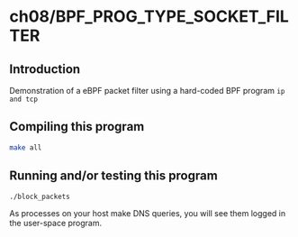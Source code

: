 # ch08/BPF_PROG_TYPE_SOCKET_FILTER

## Introduction

Demonstration of a eBPF packet filter using a hard-coded BPF program `ip and tcp`

## Compiling this program

```bash
make all
```

## Running and/or testing this program

```bash
./block_packets
```

As processes on your host make DNS queries, you will see them logged in the user-space program.